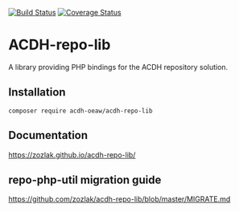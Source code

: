 [![Build Status](https://travis-ci.org/zozlak/acdh-repo-lib.svg?branch=master)](https://travis-ci.org/zozlak/acdh-repo-lib)
[![Coverage Status](https://coveralls.io/repos/github/zozlak/acdh-repo-lib/badge.svg?branch=master)](https://coveralls.io/github/zozlak/acdh-repo-lib?branch=master)

# ACDH-repo-lib

A library providing PHP bindings for the ACDH repository solution.

## Installation

`composer require acdh-oeaw/acdh-repo-lib`

## Documentation

https://zozlak.github.io/acdh-repo-lib/

## repo-php-util migration guide

https://github.com/zozlak/acdh-repo-lib/blob/master/MIGRATE.md
